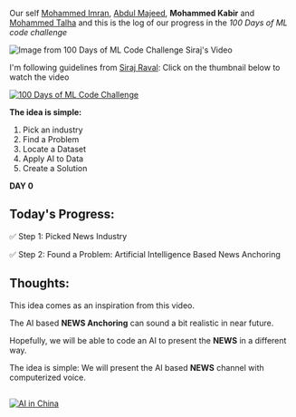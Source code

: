 Our self [Mohammed Imran](https://github.com/imranm12), [Abdul Majeed](https://github.com/MAJEEDKAM), **Mohammed Kabir** and [Mohammed Talha](https://github.com/mohammedtalhas) and this is the log of our progress in the _100 Days of ML code challenge_

![Image from 100 Days of ML Code Challenge Siraj's Video](https://pbs.twimg.com/media/DnSpGyWX4AAZnSo.jpg)

I'm following guidelines from [Siraj Raval](https://sirajraval.com): Click on the thumbnail below to watch the video

[![100 Days of ML Code Challenge](https://img.youtube.com/vi/cuQMBj1cWPo/0.jpg)](https://www.youtube.com/watch?v=cuQMBj1cWPo)

**The idea is simple:**
1. Pick an industry
2. Find a Problem
3. Locate a Dataset
4. Apply AI to Data
5. Create a Solution

**DAY 0**
## Today's Progress:
✅ Step 1: Picked News Industry  

✅ Step 2: Found a Problem: Artificial Intelligence Based News Anchoring  

## Thoughts:
This idea comes as an inspiration from this video.  

The AI based **NEWS Anchoring** can sound a bit realistic in near future. 

Hopefully, we will be able to code an AI to present the **NEWS** in a different way.  

The idea is simple: We will present the AI based **NEWS** channel with computerized voice. 
##
[![AI in China](https://img.youtube.com/vi/4Gk6mxKXKTk/0.jpg)](https://www.youtube.com/watch?v=4Gk6mxKXKTk)

